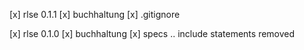 
[x] rlse 0.1.1
[x] buchhaltung
[x] .gitignore

[x] rlse 0.1.0
[x] buchhaltung
[x] specs .. include statements removed
